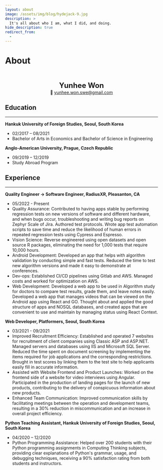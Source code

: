 ```yaml
---
layout: about
image: /assets/img/blog/hydejack-9.jpg
description: >
  It's all about who I am, what I did, and doing.
hide_description: true
redirect_from:
  -
---
```


# About

<!--author-->

<center style="margin-top:50px;">
<span style=
"font-size:170%; 
font-weight:bold;">
Yunhee Won
</span>
</center>

<center>📮 <a href="mailto:yunhee.won.swe@gmail.com">yunhee.won.swe@gmail.com </a></center>

## Education

---

**Hankuk University of Foreign Studies, Seoul, South Korea**

- 02/2017 – 08/2021
- Bachelor of Arts in Economics and Bachelor of Science in Engineering

**Anglo-American University, Prague, Czech Republic**

- 09/2019 – 12/2019
- Study Abroad Program

## Experience

---

**Quality Engineer -> Software Engineer, RadiusXR, Pleasanton, CA**

- 05/2022 - Present
- Quality Assurance: Contributed to having apps stable by performing regression tests on new versions of software and different hardware, and when bugs occur, troubleshooting and writing bug reports on Zephyr Scale of Jira. Authored test protocols. Wrote app test automation scripts to save time and reduce the likelihood of human errors in repeated regression tests using Cypress and Espresso.
- Vision Science: Reverse engineered using open datasets and open source R packages, eliminating the need for 1,000 tests that require 10,000 hours.
- Android Development: Developed an app that helps with algorithm validation by conducting simple and fast tests. Reduced the time to test new algorithm versions and made it easy to demonstrate at conferences.
- Dev-ops: Established CI/CD pipelines using Gitlab and AWS. Managed costs and worked for optimization on AWS.
- Web Development: Developed a web app to be used in Algorithm study for doctors to compare test results, grade them, and leave notes easily. Developed a web app that manages videos that can be viewed on the Android app using React and GO. Thought about and applied the good structure of apps and NOSQL databases, and created apps that are convenient to use and maintain by managing status using React Context.

**Web Developer, Platformers, Seoul, South Korea**

- 03/2021 - 09/2021
- Improved Recruitment Efficiency: Established and operated 7 websites for recruitment of client companies using Classic ASP and ASP.NET. Managed servers and databases using IIS and Microsoft SQL Server. Reduced the time spent on document screening by implementing the items required for job applications and the corresponding restrictions. Brought in test scores by linking them to the test site to help applicants easily fill in accurate information.
- Assisted with Website Frontend and Product Launches: Worked on the frontend side of a website for video interviews using Angular. Participated in the production of landing pages for the launch of new products, contributing to the delivery of conspicuous information about new products.
- Enhanced Team Communication: Improved communication skills by facilitating meetings between the operation and development teams, resulting in a 30% reduction in miscommunication and an increase in overall project efficiency.

**Python Teaching Assistant, Hankuk University of Foreign Studies, Seoul, South Korea**

- 04/2020 – 12/2020
- Python Programming Assistance: Helped over 200 students with their Python programming assignments in Computing Thinking subjects, providing clear explanations of Python's grammar, usage, and debugging techniques, receiving a 90% satisfaction rating from both students and instructors.
